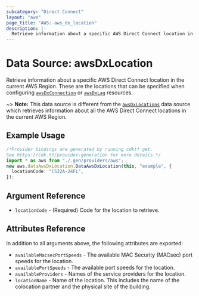 ```yaml
---
subcategory: "Direct Connect"
layout: "aws"
page_title: "AWS: aws_dx_location"
description: |-
  Retrieve information about a specific AWS Direct Connect location in the current AWS Region.
---
```


# Data Source: awsDxLocation

Retrieve information about a specific AWS Direct Connect location in the current AWS Region.
These are the locations that can be specified when configuring [`awsDxConnection`](/docs/providers/aws/r/dx_connection.html) or [`awsDxLag`](/docs/providers/aws/r/dx_lag.html) resources.

\~> **Note:** This data source is different from the [`awsDxLocations`](/docs/providers/aws/d/dx_locations.html) data source which retrieves information about all the AWS Direct Connect locations in the current AWS Region.

## Example Usage

```typescript
/*Provider bindings are generated by running cdktf get.
See https://cdk.tf/provider-generation for more details.*/
import * as aws from "./.gen/providers/aws";
new aws.dataAwsDxLocation.DataAwsDxLocation(this, "example", {
  locationCode: "CS32A-24FL",
});

```

## Argument Reference

* `locationCode` - (Required) Code for the location to retrieve.

## Attributes Reference

In addition to all arguments above, the following attributes are exported:

* `availableMacsecPortSpeeds` - The available MAC Security (MACsec) port speeds for the location.
* `availablePortSpeeds` - The available port speeds for the location.
* `availableProviders` - Names of the service providers for the location.
* `locationName` - Name of the location. This includes the name of the colocation partner and the physical site of the building.
